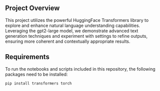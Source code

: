 ## Project Overview
This project utilizes the powerful HuggingFace Transformers library to explore and enhance natural language understanding capabilities. Leveraging the gpt2-large model, we demonstrate advanced text generation techniques and experiment with settings to refine outputs, ensuring more coherent and contextually appropriate results.

## Requirements
To run the notebooks and scripts included in this repository, the following packages need to be installed:
```bash
pip install transformers torch
